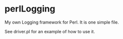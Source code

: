 # perlLogging
My own Logging framework for Perl. It is one simple file. 

See driver.pl for an example of how to use it.
